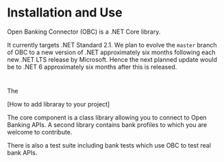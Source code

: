 # Installation and Use

Open Banking Connector (OBC) is a .NET Core library.

It currently targets .NET Standard 2.1. We plan to evolve the `master` branch of OBC to a new version of .NET approximately six months following each new .NET LTS release by Microsoft. Hence the next planned update would be to .NET 6 approximately six months after this is released.

# 


The 

[How to add libraray to your project]

The core component is a class library allowing you to connect to Open Banking APIs. A second library contains bank profiles to which you are welcome to contribute.

There is also a test suite including bank tests which use OBC to test real bank APIs. 
